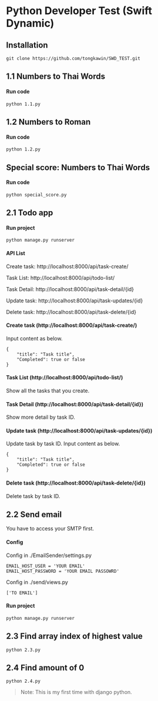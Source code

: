 # Python Developer Test (Swift Dynamic)
## Installation
```
git clone https://github.com/tongkawin/SWD_TEST.git
```
## 1.1 Numbers to Thai Words
#### Run code
```
python 1.1.py
```
## 1.2 Numbers to Roman
#### Run code
```
python 1.2.py
```
## Special score: Numbers to Thai Words
#### Run code
```
python special_score.py
```
## 2.1 Todo app
#### Run project
```
python manage.py runserver
```
#### API List
Create task: http://localhost:8000/api/task-create/

Task List: http://localhost:8000/api/todo-list/

Task Detail: http://localhost:8000/api/task-detail/{id}

Update task: http://localhost:8000/api/task-updates/{id}

Delete task: http://localhost:8000/api/task-delete/{id}

#### Create task (http://localhost:8000/api/task-create/)
Input content as below.
```
{
    "title": "Task title",
    "Completed": true or false
}
```
#### Task List (http://localhost:8000/api/todo-list/)
Show all the tasks that you create.
#### Task Detail (http://localhost:8000/api/task-detail/{id})
Show more detail by task ID.

#### Update task (http://localhost:8000/api/task-updates/{id})
Update task by task ID.
Input content as below.
```
{
    "title": "Task title",
    "Completed": true or false
}
```
#### Delete task (http://localhost:8000/api/task-delete/{id})
Delete task by task ID.
## 2.2 Send email
You have to access your SMTP first.
#### Config
Config in ./EmailSender/settings.py
```
EMAIL_HOST_USER = 'YOUR EMAIL'
EMAIL_HOST_PASSWORD = 'YOUR EMAIL PASSOWRD'
```
Config in ./send/views.py
```
['TO EMAIL']
```
#### Run project
```
python manage.py runserver
```
## 2.3 Find array index of highest value
```
python 2.3.py
```
## 2.4 Find amount of 0
```
python 2.4.py
```
> Note: This is my first time with django python.
